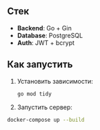 
## Стек
- **Backend**: Go + Gin
- **Database**: PostgreSQL
- **Auth**: JWT + bcrypt

## Как запустить
1. Установить зависимости:
   ```sh
   go mod tidy
   ```
2.  Запустить сервер:
   ```sh
   docker-compose up --build
   ```